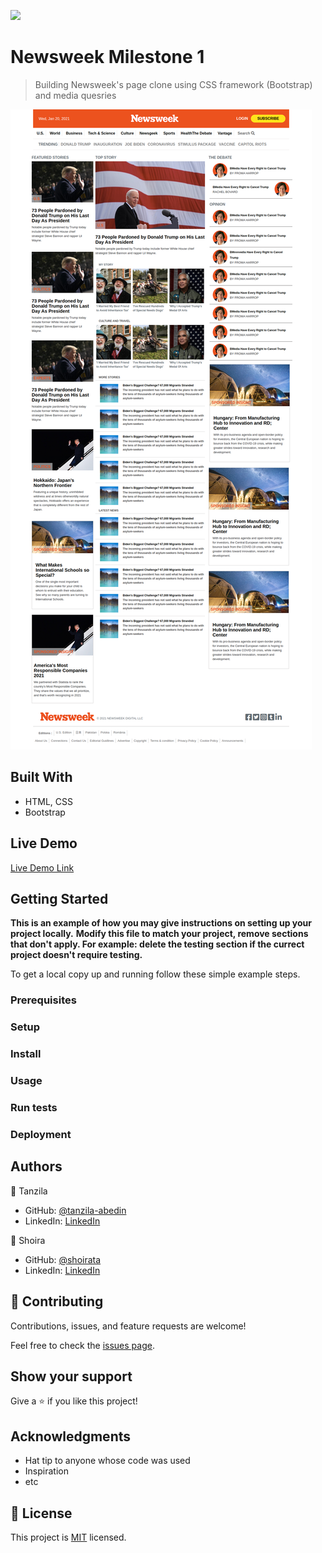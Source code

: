![](https://img.shields.io/badge/Microverse-blueviolet)

# Newsweek Milestone 1

> Building Newsweek's page clone using CSS framework (Bootstrap) and media quesries

![Desktop](./img/desktop.png)

## Built With

- HTML, CSS
- Bootstrap

## Live Demo

[Live Demo Link](https://tanzila-abedin.github.io/newsweek/)

## Getting Started

**This is an example of how you may give instructions on setting up your project locally.**
**Modify this file to match your project, remove sections that don't apply. For example: delete the testing section if the currect project doesn't require testing.**

To get a local copy up and running follow these simple example steps.

### Prerequisites

### Setup

### Install

### Usage

### Run tests

### Deployment

## Authors

👤 Tanzila

- GitHub: [@tanzila-abedin](https://github.com/tanzila-abedin)
- LinkedIn: [LinkedIn](https://www.linkedin.com/in/tanzila-abedin-331440b2/)

👤 Shoira

- GitHub: [@shoirata](https://github.com/ShoiraTa)
- LinkedIn: [LinkedIn](https://www.linkedin.com/in/shoira-tashpulatova-bab4a7122)

## 🤝 Contributing

Contributions, issues, and feature requests are welcome!

Feel free to check the [issues page](issues/).

## Show your support

Give a ⭐️ if you like this project!

## Acknowledgments

- Hat tip to anyone whose code was used
- Inspiration
- etc

## 📝 License

This project is [MIT](lic.url) licensed.
